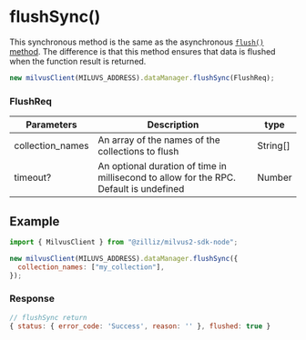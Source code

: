 # flushSync()

This synchronous method is the same as the asynchronous [`flush()` method](API_Reference/milvus-sdk-node/v2.0.2/Data/flush.md). The difference is that this method ensures that data is flushed when the function result is returned.

```javascript
new milvusClient(MILUVS_ADDRESS).dataManager.flushSync(FlushReq);
```

### FlushReq

| Parameters       | Description                                                                            | type     |
| ---------------- | -------------------------------------------------------------------------------------- | -------- |
| collection_names | An array of the names of the collections to flush                                      | String[] |
| timeout?         | An optional duration of time in millisecond to allow for the RPC. Default is undefined | Number   |

## Example

```javascript
import { MilvusClient } from "@zilliz/milvus2-sdk-node";

new milvusClient(MILUVS_ADDRESS).dataManager.flushSync({
  collection_names: ["my_collection"],
});
```

### Response

```javascript
// flushSync return
{ status: { error_code: 'Success', reason: '' }, flushed: true }
```
